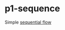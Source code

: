 # p1-sequence

Simple [sequential flow](http://www.workflowpatterns.com/patterns/control/basic/wcp1.php)


